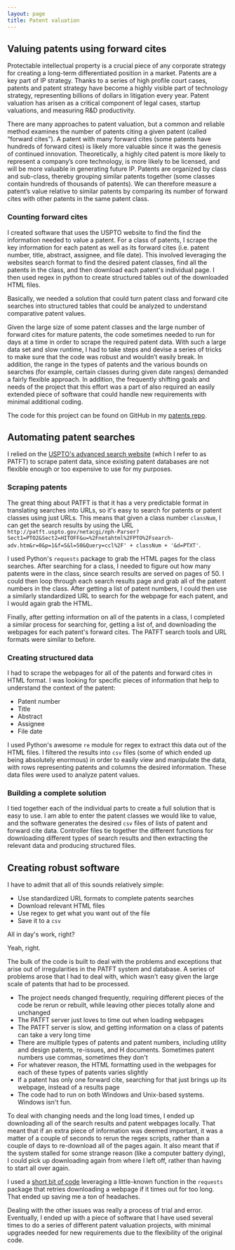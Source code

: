 ```yaml
---
layout: page
title: Patent valuation
---
```


## Valuing patents using forward cites

Protectable intellectual property is a crucial piece of any corporate strategy for creating a long-term differentiated position in a market. Patents are a key part of IP strategy. Thanks to a series of high profile court cases, patents and patent strategy have become a highly visible part of technology strategy, representing billions of dollars in litigation every year. Patent valuation has arisen as a critical component of legal cases, startup valuations, and measuring R&D productivity.

There are many approaches to patent valuation, but a common and reliable method examines the number of patents citing a given patent (called “forward cites”). A patent with many forward cites (some patents have hundreds of forward cites) is likely more valuable since it was the genesis of continued innovation. Theoretically, a highly cited patent is more likely to represent a company’s core technology, is more likely to be licensed, and will be more valuable in generating future IP. Patents are organized by class and sub-class, thereby grouping similar patents together (some classes contain hundreds of thousands of patents). We can therefore measure a patent’s value relative to similar patents by comparing its number of forward cites with other patents in the same patent class.

### Counting forward cites

I created software that uses the USPTO website to find the find the information needed to value a patent. For a class of patents, I scrape the key information for each patent as well as its forward cites (i.e. patent number, title, abstract, assignee, and file date). This involved leveraging the websites search format to find the desired patent classes, find all the patents in the class, and then download each patent's individual page. I then used regex in python to create structured tables out of the downloaded HTML files.

Basically, we needed a solution that could turn patent class and forward cite searches into structured tables that could be analyzed to understand comparative patent values.

Given the large size of some patent classes and the large number of forward cites for mature patents, the code sometimes needed to run for days at a time in order to scrape the required patent data. With such a large data set and slow runtime, I had to take steps and devise a series of tricks to make sure that the code was robust and wouldn’t easily break. In addition, the range in the types of patents and the various bounds on searches (for example, certain classes during given date ranges) demanded a fairly flexible approach. In addition, the frequently shifting goals and needs of the project that this effort was a part of also required an easily extended piece of software that could handle new requirements with minimal additional coding.

The code for this project can be found on GitHub in my [patents repo](https://github.com/winstonlarson/patents).

## Automating patent searches

I relied on the [USPTO's advanced search website](http://patft.uspto.gov/netahtml/PTO/search-adv.htm) (which I refer to as PATFT) to scrape patent data, since existing patent databases are not flexible enough or too expensive to use for my purposes.

### Scraping patents

The great thing about PATFT is that it has a very predictable format in translating searches into URLs, so it's easy to search for patents or patent classes using just URLs. This means that given a class number `classNum`, I can get the search results by using the URL `http://patft.uspto.gov/netacgi/nph-Parser?Sect1=PTO2&Sect2=HITOFF&u=%2Fnetahtml%2FPTO%2Fsearch-adv.htm&r=0&p=1&f=S&l=50&Query=ccl%2F' + classNum + '&d=PTXT'`.

I used Python's `requests` package to grab the HTML pages for the class searches. After searching for a class, I needed to figure out how many patents were in the class, since search results are served on pages of 50. I could then loop through each search results page and grab all of the patent numbers in the class. After getting a list of patent numbers, I could then use a similarly standardized URL to search for the webpage for each patent, and I would again grab the HTML.

Finally, after getting information on all of the patents in a class, I completed a similar process for searching for, getting a list of, and downloading the webpages for each patent's forward cites. The PATFT search tools and URL formats were similar to before.

### Creating structured data

I had to scrape the webpages for all of the patents and forward cites in HTML format. I was looking for specific pieces of information that help to understand the context of the patent:

+ Patent number
+ Title
+ Abstract
+ Assignee
+ File date

I used Python's awesome `re` module for regex to extract this data out of the HTML files. I filtered the results into `csv` files (some of which ended up being absolutely enormous) in order to easily view and manipulate the data, with rows representing patents and columns the desired information. These data files were used to analyze patent values.

### Building a complete solution

I tied together each of the individual parts to create a full solution that is easy to use. I am able to enter the patent classes we would like to value, and the software generates the desired `csv` files of lists of patent and forward cite data. Controller files tie together the different functions for downloading different types of search results and then extracting the relevant data and producing structured files.

## Creating robust software

I have to admit that all of this sounds relatively simple:

+ Use standardized URL formats to complete patents searches
+ Download relevant HTML files
+ Use regex to get what you want out of the file
+ Save it to a `csv`

All in day's work, right?

Yeah, right.

The bulk of the code is built to deal with the problems and exceptions that arise out of irregularities in the PATFT system and database. A series of problems arose that I had to deal with, which wasn't easy given the large scale of patents that had to be processed.

+ The project needs changed frequently, requiring different pieces of the code be rerun or rebuilt, while leaving other pieces totally alone and unchanged
+ The PATFT server just loves to time out when loading webpages
+ The PATFT server is slow, and getting information on a class of patents can take a very long time
+ There are multiple types of patents and patent numbers, including utility and design patents, re-issues, and H documents. Sometimes patent numbers use commas, sometimes they don't
 + For whatever reason, the HTML formatting used in the webpages for each of these types of patents varies slightly
+ If a patent has only one forward cite, searching for that just brings up its webpage, instead of a results page
+ The code had to run on both Windows and Unix-based systems. Windows isn't fun.

To deal with changing needs and the long load times, I ended up downloading all of the search results and patent webpages locally. That meant that if an extra piece of information was deemed important, it was a matter of a couple of seconds to rerun the regex scripts, rather than a couple of days to re-download all of the pages again. It also meant that if the system stalled for some strange reason (like a computer battery dying), I could pick up downloading again from where I left off, rather than having to start all over again.

I used a [short bit of code](https://gist.github.com/winstonlarson/7dd141800227359a37ee) leveraging a little-known function in the `requests` package that retries downloading a webpage if it times out for too long. That ended up saving me a ton of headaches.

Dealing with the other issues was really a process of trial and error. Eventually, I ended up with a piece of software that I have used several times to do a series of different patent valuation projects, with minimal upgrades needed for new requirements due to the flexibility of the original code.
